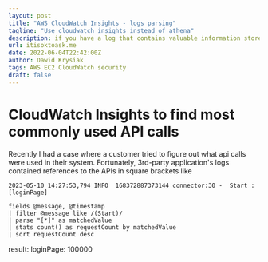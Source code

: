 ```yaml
---
layout: post
title: "AWS CloudWatch Insights - logs parsing"
tagline: "Use cloudwatch insights instead of athena"
description: if you have a log that contains valuable information stored in identifiable sections (e.g. square brackets), you can use insights query to do some stats
url: itisoktoask.me
date: 2022-06-04T22:42:00Z
author: Dawid Krysiak
tags: AWS EC2 CloudWatch security
draft: false
---
```



# CloudWatch Insights to find most commonly used API calls
Recently I had a case where a customer tried to figure out what api calls were used in their system. Fortunately, 3rd-party application's logs contained references to the APIs in square brackets like

```
2023-05-10 14:27:53,794 INFO  168372887373144 connector:30 -  Start : [loginPage]

```


```
fields @message, @timestamp
| filter @message like /(Start)/
| parse "[*]" as matchedValue
| stats count() as requestCount by matchedValue
| sort requestCount desc
```

result:
loginPage: 100000
